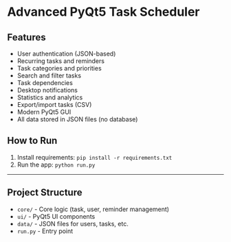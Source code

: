 # Advanced PyQt5 Task Scheduler

## Features
- User authentication (JSON-based)
- Recurring tasks and reminders
- Task categories and priorities
- Search and filter tasks
- Task dependencies
- Desktop notifications
- Statistics and analytics
- Export/import tasks (CSV)
- Modern PyQt5 GUI
- All data stored in JSON files (no database)

## How to Run
1. Install requirements: `pip install -r requirements.txt`
2. Run the app: `python run.py`

---

## Project Structure
- `core/` - Core logic (task, user, reminder management)
- `ui/` - PyQt5 UI components
- `data/` - JSON files for users, tasks, etc.
- `run.py` - Entry point 
